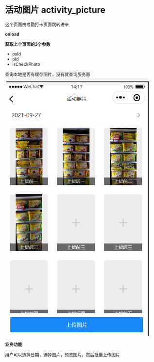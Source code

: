 # **活动图片 activity_picture**



这个页面由考勤打卡页面跳转进来

**onload**

**获取上个页面的3个参数**

- psId
- pId
- isCheckPhoto

查询本地是否有缓存图片，没有就查询服务器

​                 ![img](images/thG4nIhQWctSyinY0Zlm6g.png)        

**业务功能**

用户可以选择日期，选择图片，预览图片，然后批量上传图片


